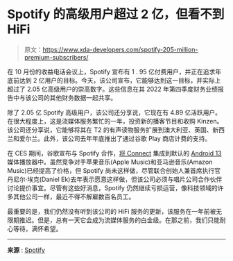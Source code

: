 # Spotify 的高级用户超过 2 亿，但看不到 HiFi

> 原文：<https://www.xda-developers.com/spotify-205-million-premium-subscribers/>

在 10 月份的收益电话会议上，Spotify 宣布有 1 . 95 亿付费用户，并正在追求年底前达到 2 亿用户的目标。今天，该公司宣布，它能够达到这一目标，并实际上超过了 2.05 亿高级用户的崇高数字。这些信息在其 2022 年第四季度财务业绩报告中与该公司的其他财务数据一起共享。

除了 2.05 亿 Spotify 高级用户，该公司还分享说，它现在有 4.89 亿活跃用户。在很大程度上，这是流媒体服务繁忙的一年，投资新的播客节目和收购 Kinzen。该公司还分享说，它能够将其在 T2 的有声读物服务扩展到澳大利亚、英国、新西兰和爱尔兰。此外，该公司去年年底推出了通过谷歌 Play 商店计费的支持。

在 CES 期间，谷歌宣布与 Spotify 合作，[将 Connect](https://www.xda-developers.com/spotify-connect-device-android-13/) 集成到默认的 [Android 13](https://www.xda-developers.com/android-13/) 媒体播放器中。虽然竞争对手苹果音乐(Apple Music)和亚马逊音乐(Amazon Music)已经提高了价格，但 Spotify 尚未这样做，尽管联合创始人兼首席执行官丹尼尔·埃克(Daniel Ek)去年表示愿意这样做，但该公司必须与唱片公司合作伙伴讨论提价事宜。尽管有这些好消息，Spotify 仍然继续亏损运营，像科技领域的许多其他公司一样，最近不得不解雇数百名员工。

最重要的是，我们仍然没有听到该公司的 HiFi 服务的更新，该服务在一年前被无限期推迟。但是，总有一天它会成为流媒体服务的白金级。在那之前，我们只能耐心等待，满怀希望。

* * *

**来源** : [Spotify](https://newsroom.spotify.com/2023-01-31/spotify-reports-fourth-quarter-2022-earnings/)